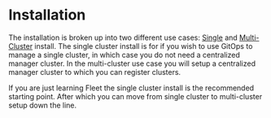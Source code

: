 # Installation

The installation is broken up into two different use cases: [Single](./single-cluster-install.md) and
[Multi-Cluster](./multi-cluster-install.md) install. The single cluster install is for if you wish to use GitOps to manage a single cluster,
in which case you do not need a centralized manager cluster. In the multi-cluster use case 
you will setup a centralized manager cluster to which you can register clusters.

If you are just learning Fleet the single cluster install is the recommended starting
point. After which you can move from single cluster to multi-cluster setup down the line.